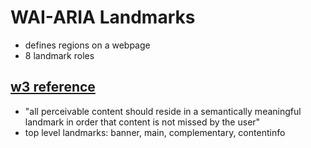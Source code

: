 # WAI-ARIA Landmarks
- defines regions on a webpage
- 8 landmark roles

## [w3 reference](https://www.w3.org/TR/wai-aria-practices/examples/landmarks/index.html)
-  "all perceivable content should reside in a semantically meaningful landmark in order that content is not missed by the user"
- top level landmarks: banner, main, complementary, contentinfo
